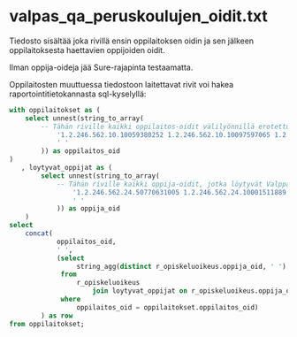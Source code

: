 # valpas_qa_peruskoulujen_oidit.txt

Tiedosto sisältää joka rivillä ensin oppilaitoksen oidin ja sen jälkeen oppilaitoksesta haettavien oppijoiden oidit.

Ilman oppija-oideja jää Sure-rajapinta testaamatta.

Oppilaitosten muuttuessa tiedostoon laitettavat rivit voi hakea raportointitietokannasta sql-kyselyllä:

```sql
with oppilaitokset as (
    select unnest(string_to_array(
        -- Tähän riville kaikki oppilaitos-oidit välilyönnillä erotettuna:
            '1.2.246.562.10.10059380252 1.2.246.562.10.10097597065 1.2.246.562.10.102806581210 ...',
            ' '
        )) as oppilaitos_oid
)
   , loytyvat_oppijat as (
        select unnest(string_to_array(
            -- Tähän riville kaikki oppija-oidit, jotka löytyvät Valppaasta (valpas_qa_oppija_oidit.txt) välilyönnillä erotettuna:
                '1.2.246.562.24.50770631005 1.2.246.562.24.10001511889 1.2.246.562.24.10001665997  ...',
                ' '
            )) as oppija_oid
    )
select
    concat(
            oppilaitos_oid,
            ' ',
            (select
                 string_agg(distinct r_opiskeluoikeus.oppija_oid, ' ')
             from
                 r_opiskeluoikeus
                     join loytyvat_oppijat on r_opiskeluoikeus.oppija_oid = loytyvat_oppijat.oppija_oid
             where
                 oppilaitos_oid = oppilaitokset.oppilaitos_oid)
        ) as row
from oppilaitokset;
```
